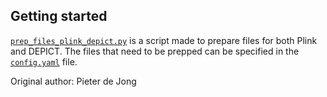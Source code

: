 ## Getting started

[`prep_files_plink_depict.py`](prep_files_plink_depict.py) is a script made to prepare files for both Plink and DEPICT. The files that need to be prepped can be specified in the [`config.yaml`](config.yaml) file. 

Original author: Pieter de Jong